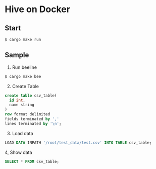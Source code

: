 # Hive on Docker

## Start
```
$ cargo make run
```
## Sample

1. Run beeline
```sh
$ cargo make bee
```

2. Create Table
```sql
create table csv_table(
  id int,
  name string
)
row format delimited
fields terminated by ','
lines terminated by '\n';
```

3. Load data
```sql
LOAD DATA INPATH '/root/test_data/test.csv' INTO TABLE csv_table;
```

4, Show data
```sql
SELECT * FROM csv_table;
```
